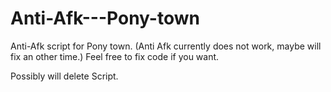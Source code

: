 # Anti-Afk---Pony-town
Anti-Afk script for Pony town. (Anti Afk currently does not work, maybe will fix an other time.) Feel free to fix code if you want.

Possibly will delete Script.
